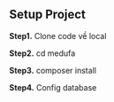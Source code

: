 ## Setup Project
**Step1.** Clone code về local

**Step2.** cd medufa

**Step3.** composer install

**Step4.** Config database



